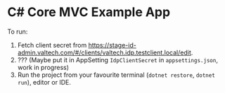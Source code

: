 ﻿# C# Core MVC Example App

To run:

 1. Fetch client secret from https://stage-id-admin.valtech.com/#/clients/valtech.idp.testclient.local/edit.
 2. ??? (Maybe put it in AppSetting `IdpClientSecret` in `appsettings.json`, work in progress)
 3. Run the project from your favourite terminal (`dotnet restore`, `dotnet run`), editor or IDE.

